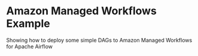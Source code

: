 # Amazon Managed Workflows Example

Showing how to deploy some simple DAGs to Amazon Managed Workflows for Apache Airflow
